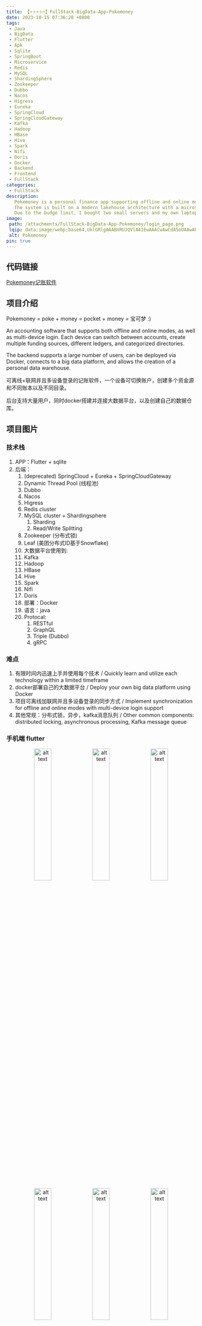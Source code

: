 ```yaml
---
title: 【⭐⭐⭐⭐⭐】FullStack-BigData-App-Pokemoney
date: 2023-10-15 07:36:28 +0800
tags:
 - Java
 - BigData
 - Flutter
 - Apk
 - Sqlite
 - SpringBoot
 - Microservice
 - Redis
 - MySQL
 - ShardingSphere
 - Zookeeper
 - Dubbo
 - Nacos
 - Higress
 - Eureka
 - SpringCloud
 - SpringCloudGateway
 - Kafka
 - Hadoop
 - HBase
 - Hive
 - Spark
 - Nifi
 - Doris
 - Docker
 - Backend
 - Frontend
 - FullStack
categories:
 - FullStack
description: 
   ​Pokemoney is a personal finance app supporting offline and online modes with multi-device synchronization. Built with Flutter and SQLite on the frontend, and a robust backend stack, it enables scalable, distributed data processing.<br>
   The system is built on a modern lakehouse architecture with a microservice-based real-time data pipeline, combining Kafka, Spark, HDFS, Hive, and NiFi for scalable data ingestion, processing, and warehousing. It also integrates a polyglot backend with Redis, MySQL, and HBase, orchestrated via Dubbo, Nacos, and Docker, supporting Dubbo, Triple(gRPC like), RESTful and GraphQL APIs. <br>
   Due to the budge limit, I bought two small servers and my own laptop to deploy the services separately.
image:
 path: /attachments/FullStack-BigData-App-Pokemoney/login_page.png
 lqip: data:image/webp;base64,UklGRlgAAABXRUJQVlA4IEwAAACwAwCdASoUAAwAPxFwsFAsJiSisAgBgCIJZwDG9BwbgjPTJJciAAD+7WF2z8MjknSrkzEEE6bg7/sBQsJe1JBQ7JIeBiRLM1lRp8AA
 alt: Pokemoney
pin: true
---
```


## 代码链接

[Pokemoney记账软件](https://github.com/DuGuYifei/Pokemoney)

## 项目介绍
Pokemoney = poke + money = pocket + money = 宝可梦 :)

An accounting software that supports both offline and online modes, as well as multi-device login. Each device can switch between accounts, create multiple funding sources, different ledgers, and categorized directories.

The backend supports a large number of users, can be deployed via Docker, connects to a big data platform, and allows the creation of a personal data warehouse.

可离线+联网并且多设备登录的记账软件，一个设备可切换账户，创建多个资金源和不同账本以及不同目录。

后台支持大量用户，同时docker搭建并连接大数据平台，以及创建自己的数据仓库。

## 项目图片

### 技术栈
1. APP：Flutter + sqlite
2. 后端：
   1. (deprecated) SpringCloud + Eureka + SpringCloudGateway
   2. Dynamic Thread Pool (线程池) 
   3. Dubbo
   4. Nacos
   5. Higress
   6. Redis cluster
   7. MySQL cluster + Shardingsphere
      1. Sharding
      2. Read/Write Splitting
   8. Zookeeper (分布式锁)
   9. Leaf (美团分布式ID基于Snowflake)
   10. 大数据平台使用到:
      1.  Kafka
      2.  Hadoop
      3.  HBase
      4.  Hive
      5.  Spark
      6.  Nifi
      7.  Doris
   11. 部署：Docker
   12. 语言：java
   13. Protocal:
       1.  RESTful
       2.  GraphQL
       3.  Triple (Dubbo)
       4.  gRPC

### 难点
1. 有限时间内迅速上手并使用每个技术 / Quickly learn and utilize each technology within a limited timeframe
2. docker部署自己的大数据平台 / Deploy your own big data platform using Docker
3. 项目可离线加联网并且多设备登录的同步方式 / Implement synchronization for offline and online modes with multi-device login support
4. 其他常规：分布式锁，异步，kafka消息队列 / Other common components: distributed locking, asynchronous processing, Kafka message queue

### 手机端 flutter

<div style="text-align:center;">
    <img alt="alt text" src="/attachments/FullStack-BigData-App-Pokemoney/login_page.png" width="30%" style="display:inline-block;">
    <img alt="alt text" src="/attachments/FullStack-BigData-App-Pokemoney/Ledger_books.png" width="30%" style="display:inline-block;">
    <img alt="alt text" src="/attachments/FullStack-BigData-App-Pokemoney/The_app_navigation.png" width="30%" style="display:inline-block;">
    <img alt="alt text" src="/attachments/FullStack-BigData-App-Pokemoney/main_page_1.png" width="30%" style="display:inline-block;">
    <img alt="alt text" src="/attachments/FullStack-BigData-App-Pokemoney/Funds_main.png" width="30%" style="display:inline-block;">
    <img alt="alt text" src="/attachments/FullStack-BigData-App-Pokemoney/Funds_MoreDetails.png" width="30%" style="display:inline-block;">
</div>

### 后端架构
1. v1: SpringClould + Eureka + SpringCloudGateway
![alt text](/attachments/FullStack-BigData-App-Pokemoney/Frame_1.png)
2. v2: Dubbo + Nacos + SpringCloudGateway
![alt text](/attachments/FullStack-BigData-App-Pokemoney/Frame_2.png) 
3. v3: Dubbo + Nacos + Higress
![alt text](/attachments/FullStack-BigData-App-Pokemoney/Frame_6.png)

### 大数据架构
1. v1
   ![alt text](/attachments/FullStack-BigData-App-Pokemoney/Frame_3.png)
2. v2
   ![alt text](/attachments/FullStack-BigData-App-Pokemoney/Frame_4.png) 